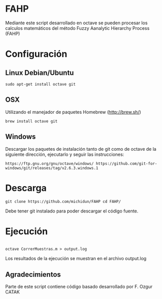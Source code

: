 # FAHP
Mediante este script desarrollado en octave se pueden procesar los calculos matemáticos del método Fuzzy Aanalytic Hierarchy Process (FAHP)

# Configuración
## Linux Debian/Ubuntu
`
sudo apt-get install octave git
`

## OSX
Utilizando el manejador de paquetes Homebrew (http://brew.sh/)

`
brew install octave git
`

## Windows

Descargar los paquetes de instalación tanto de git como de octave de la siguiente dirección, ejecutarlo y seguir las instrucciones:

`
https://ftp.gnu.org/gnu/octave/windows/
https://github.com/git-for-windows/git/releases/tag/v2.6.3.windows.1
`

# Descarga
`
git clone https://github.com/michidun/FAHP
cd FAHP/
`

Debe tener git instalado para poder descargar el código fuente.

# Ejecución

<code>
octave CorrerMuestras.m > output.log
</code>

Los resultados de la ejecución se muestran en el archivo output.log

## Agradecimientos
Parte de este script contiene código basado desarrollado por F. Ozgur CATAK
